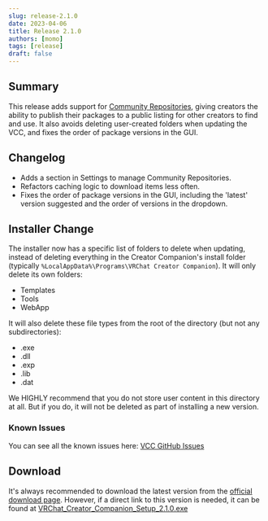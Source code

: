 ```yaml
---
slug: release-2.1.0
date: 2023-04-06
title: Release 2.1.0
authors: [momo]
tags: [release]
draft: false
---
```

## Summary

This release adds support for [Community Repositories](https://vcc.docs.vrchat.com/guides/community-repositories), giving creators the ability to publish their packages to a public listing for other creators to find and use. It also avoids deleting user-created folders when updating the VCC, and fixes the order of package versions in the GUI.
<!--truncate-->

## Changelog

* Adds a section in Settings to manage Community Repositories.
* Refactors caching logic to download items less often.
* Fixes the order of package versions in the GUI, including the 'latest' version suggested and the order of versions in the dropdown.

## Installer Change

The installer now has a specific list of folders to delete when updating, instead of deleting everything in the Creator Companion's install folder (typically `%LocalAppData%\Programs\VRChat Creator Companion`). It will only delete its own folders:
* Templates
* Tools
* WebApp

It will also delete these file types from the root of the directory (but not any subdirectories):
* .exe
* .dll
* .exp
* .lib
* .dat

We HIGHLY recommend that you do not store user content in this directory at all. But if you do, it will not be deleted as part of installing a new version.

### Known Issues
You can see all the known issues here: [VCC GitHub Issues](https://github.com/vrchat-community/creator-companion/labels/vcc-web)

## Download

It's always recommended to download the latest version from the [official download page](https://vrchat.com/home/download).
However, if a direct link to this version is needed, it can be found at [VRChat_Creator_Companion_Setup_2.1.0.exe](https://vrcpm.vrchat.cloud/vcc/Builds/2.1.0/VRChat_CreatorCompanion_Setup_2.1.0.exe)
